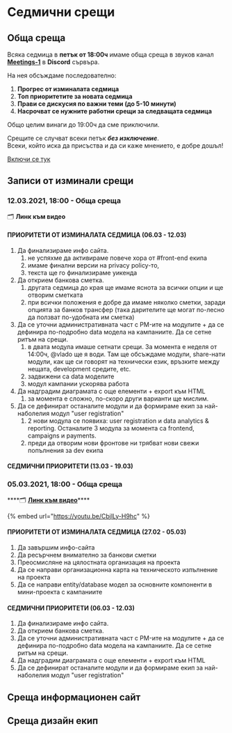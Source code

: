 # Седмични срещи

## Обща среща

Всяка седмица в **петък от 18:00ч** имаме обща среща в звуков канал [**Meetings-1**](https://discord.com/channels/778984868146577458/782260934621003796) в **Discord** сървъра.

На нея обсъждаме последователно:

1. **Прогрес от изминалата седмица**
2. **Топ приоритетите за новата седмица**
3. **Прави се дискусия по важни теми \(до 5-10 минути\)**
4. **Насрочват се нужните работни срещи за следващата седмица**

Общо целим винаги до 19:00ч да сме приключили.

Срещите се случват всеки петък _**без изключение**_.  
Всеки, който иска да присъства и да си каже мнението, е добре дошъл!

[Включи се тук](https://docs.podkrepi.bg/general/komunikaciya/vprosi#kak-da-se-vklyucha-v-organizaciyata)

## Записи от изминали срещи

### 12.03.2021, 18:00 - Обща среща

🗂 **Линк към видео**

#### ПРИОРИТЕТИ OT ИЗМИНАЛАТА СЕДМИЦА \(06.03 - 12.03\)

1. Да финализираме инфо сайта. 
   1. не успяхме да активираме повече хора от \#front-end екипа
   2. имаме финални версии на privacy policy-то,
   3. текста ще го финализираме уикенда
2. Да открием банкова сметка.
   1. другата седмица до края ще имаме яснота за всички опции и ще отворим сметката
   2. при всички положения е добре да имаме няколко сметки, заради опцията за банков трансфер \(така дарителите ще могат по-лесно да ползват по-удобната им сметка\)
3. Да се уточни административната част с PM-ите на модулите + да се дефинира по-подробно data модела на кампаниите. Да се сетне ритъм на срещи.
   1. в двата модула имаше сетнати срещи. За момента е неделя от 14:00ч, @vlado ще я води. Там ще обсъждаме модули, share-нати модули, как ще си говорят на технически език, връзките между нещата, development средите, etc.
   2. задвижени са data моделите
   3. модул кампании ускорява работа
4. Да надградим диаграмата с още елементи + export към HTML
   1. за момента е сложно, по-скоро други варианти ще мислим.
5. Да се дефинират останалите модули и да формираме екип за най-наболелия модул "user registration"
   1. 2 нови модула се появиха: user registration и data analytics & reporting. Останалите 3 модула за момента са frontend, campaigns и payments.
   2. преди да отворим нови фронтове ни трябват нови свежи попълнения за dev екипа

#### СЕДМИЧНИ ПРИОРИТЕТИ \(13.03 - 19.03\)



### 05.03.2021, 18:00 - Обща среща

\*\*\*\*🗂 [**Линк към видео**](https://youtu.be/CbjlLy-H9hc)\*\*\*\*

{% embed url="https://youtu.be/CbjlLy-H9hc" %}

#### ПРИОРИТЕТИ OT ИЗМИНАЛАТА СЕДМИЦА \(27.02 - 05.03\)

1. Да завършим инфо-сайта
2. Да ресърчнем внимателно за банкови сметки
3. Преосмисляне на цялостната организация на проекта
4. Да се направи организационна карта на техническото изпълнение на проекта
5. Да се направи entity/database модел за основните компоненти в мини-проекта с кампаниите

#### СЕДМИЧНИ ПРИОРИТЕТИ \(06.03 - 12.03\)

1. Да финализираме инфо сайта. 
2. Да открием банкова сметка.
3. Да се уточни административната част с PM-ите на модулите + да се дефинира по-подробно data модела на кампаниите. Да се сетне ритъм на срещи.
4. Да надградим диаграмата с още елементи + export към HTML
5. Да се дефинират останалите модули и да формираме екип за най-наболелия модул "user registration"

## Среща информационен сайт

## Среща дизайн екип



